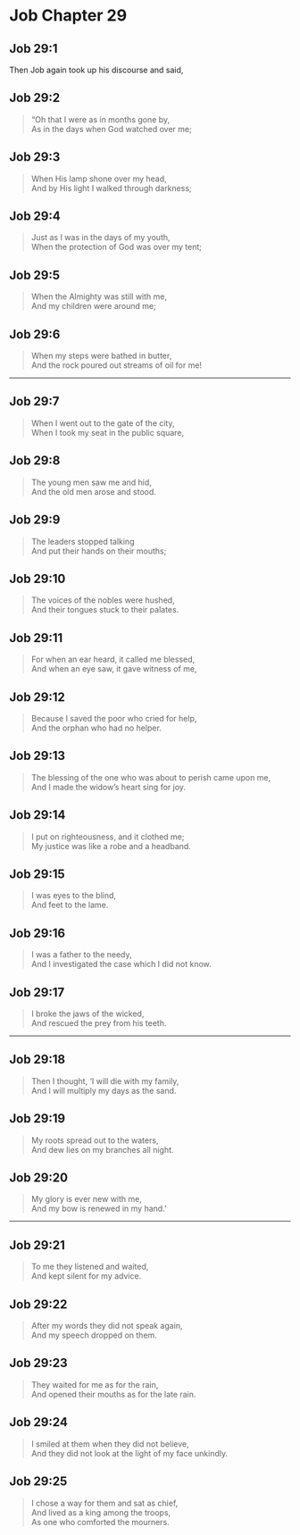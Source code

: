 # Job Chapter 29

## Job 29:1

Then Job again took up his discourse and said,

## Job 29:2

> “Oh that I were as in months gone by,  
> As in the days when God watched over me;

## Job 29:3

> When His lamp shone over my head,  
> And by His light I walked through darkness;

## Job 29:4

> Just as I was in the days of my youth,  
> When the protection of God was over my tent;

## Job 29:5

> When the Almighty was still with me,  
> And my children were around me;

## Job 29:6

> When my steps were bathed in butter,  
> And the rock poured out streams of oil for me!

---

## Job 29:7

> When I went out to the gate of the city,  
> When I took my seat in the public square,

## Job 29:8

> The young men saw me and hid,  
> And the old men arose and stood.

## Job 29:9

> The leaders stopped talking  
> And put their hands on their mouths;

## Job 29:10

> The voices of the nobles were hushed,  
> And their tongues stuck to their palates.

## Job 29:11

> For when an ear heard, it called me blessed,  
> And when an eye saw, it gave witness of me,

## Job 29:12

> Because I saved the poor who cried for help,  
> And the orphan who had no helper.

## Job 29:13

> The blessing of the one who was about to perish came upon me,  
> And I made the widow’s heart sing for joy.

## Job 29:14

> I put on righteousness, and it clothed me;  
> My justice was like a robe and a headband.

## Job 29:15

> I was eyes to the blind,  
> And feet to the lame.

## Job 29:16

> I was a father to the needy,  
> And I investigated the case which I did not know.

## Job 29:17

> I broke the jaws of the wicked,  
> And rescued the prey from his teeth.

---

## Job 29:18

> Then I thought, ‘I will die with my family,  
> And I will multiply my days as the sand.

## Job 29:19

> My roots spread out to the waters,  
> And dew lies on my branches all night.

## Job 29:20

> My glory is ever new with me,  
> And my bow is renewed in my hand.’

---

## Job 29:21

> To me they listened and waited,  
> And kept silent for my advice.

## Job 29:22

> After my words they did not speak again,  
> And my speech dropped on them.

## Job 29:23

> They waited for me as for the rain,  
> And opened their mouths as for the late rain.

## Job 29:24

> I smiled at them when they did not believe,  
> And they did not look at the light of my face unkindly.

## Job 29:25

> I chose a way for them and sat as chief,  
> And lived as a king among the troops,  
> As one who comforted the mourners.
